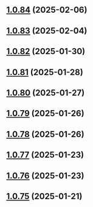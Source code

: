 ## [1.0.84](https://github.com/binary-braids/github-actions-runner/compare/v1.0.83...v1.0.84) (2025-02-06)



## [1.0.83](https://github.com/binary-braids/github-actions-runner/compare/v1.0.82...v1.0.83) (2025-02-04)



## [1.0.82](https://github.com/binary-braids/github-actions-runner/compare/v1.0.81...v1.0.82) (2025-01-30)



## [1.0.81](https://github.com/binary-braids/github-actions-runner/compare/v1.0.80...v1.0.81) (2025-01-28)



## [1.0.80](https://github.com/binary-braids/github-actions-runner/compare/v1.0.79...v1.0.80) (2025-01-27)



## [1.0.79](https://github.com/binary-braids/github-actions-runner/compare/v1.0.78...v1.0.79) (2025-01-26)



## [1.0.78](https://github.com/binary-braids/github-actions-runner/compare/v1.0.77...v1.0.78) (2025-01-26)



## [1.0.77](https://github.com/binary-braids/github-actions-runner/compare/v1.0.76...v1.0.77) (2025-01-23)



## [1.0.76](https://github.com/binary-braids/github-actions-runner/compare/v1.0.75...v1.0.76) (2025-01-23)



## [1.0.75](https://github.com/binary-braids/github-actions-runner/compare/v1.0.74...v1.0.75) (2025-01-21)



